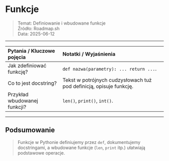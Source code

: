 # Funkcje
> Temat: Definiowanie i wbudowane funkcje  
> Źródło: Roadmap.sh  
> Data: 2025-06-12

---

| Pytania / Kluczowe pojęcia   | Notatki / Wyjaśnienia                                               |
| :--------------------------- | :------------------------------------------------------------------ |
| Jak zdefiniować funkcję?     | `def nazwa(parametry): ... return ...`.                             |
| Co to jest docstring?        | Tekst w potrójnych cudzysłowach tuż pod definicją, opisuje funkcję. |
| Przykład wbudowanej funkcji? | `len()`, `print()`, `int()`.                                        |

---

## Podsumowanie
> Funkcje w Pythonie definiujemy przez `def`, dokumentujemy docstringami, a wbudowane funkcje (`len`, `print` itp.) ułatwiają podstawowe operacje.  

